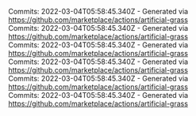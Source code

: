 Commits: 2022-03-04T05:58:45.340Z - Generated via https://github.com/marketplace/actions/artificial-grass
<br>
Commits: 2022-03-04T05:58:45.340Z - Generated via https://github.com/marketplace/actions/artificial-grass
<br>
Commits: 2022-03-04T05:58:45.340Z - Generated via https://github.com/marketplace/actions/artificial-grass
<br>
Commits: 2022-03-04T05:58:45.340Z - Generated via https://github.com/marketplace/actions/artificial-grass
<br>
Commits: 2022-03-04T05:58:45.340Z - Generated via https://github.com/marketplace/actions/artificial-grass
<br>
Commits: 2022-03-04T05:58:45.340Z - Generated via https://github.com/marketplace/actions/artificial-grass
<br>
